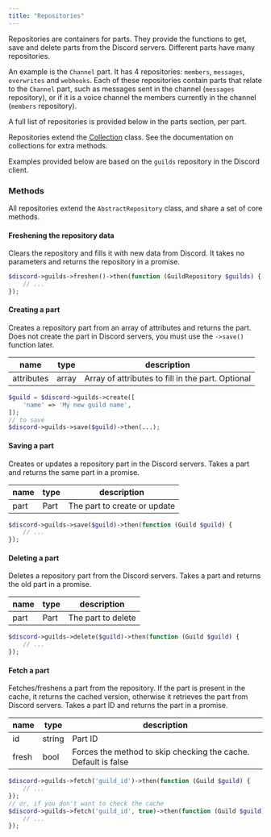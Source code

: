 ```yaml
---
title: "Repositories"
---
```


Repositories are containers for parts. They provide the functions to get, save and delete parts from the Discord servers. Different parts have many repositories.

An example is the `Channel` part. It has 4 repositories: `members`, `messages`, `overwrites` and `webhooks`. Each of these repositories contain parts that relate to the `Channel` part, such as messages sent in the channel (`messages` repository), or if it is a voice channel the members currently in the channel (`members` repository).

A full list of repositories is provided below in the parts section, per part.

Repositories extend the [Collection](#collection) class. See the documentation on collections for extra methods.

Examples provided below are based on the `guilds` repository in the Discord client.

### Methods

All repositories extend the `AbstractRepository` class, and share a set of core methods.

#### Freshening the repository data

Clears the repository and fills it with new data from Discord. It takes no parameters and returns the repository in a promise.

```php
$discord->guilds->freshen()->then(function (GuildRepository $guilds) {
    // ...
});
```

#### Creating a part

Creates a repository part from an array of attributes and returns the part. Does not create the part in Discord servers, you must use the `->save()` function later.

| name       | type  | description                                       |
| ---------- | ----- | ------------------------------------------------- |
| attributes | array | Array of attributes to fill in the part. Optional |

```php
$guild = $discord->guilds->create([
    'name' => 'My new guild name',
]);
// to save
$discord->guilds->save($guild)->then(...);
```

#### Saving a part

Creates or updates a repository part in the Discord servers. Takes a part and returns the same part in a promise.

| name | type | description                  |
| ---- | ---- | ---------------------------- |
| part | Part | The part to create or update |

```php
$discord->guilds->save($guild)->then(function (Guild $guild) {
    // ...
});
```

#### Deleting a part

Deletes a repository part from the Discord servers. Takes a part and returns the old part in a promise.

| name | type | description        |
| ---- | ---- | ------------------ |
| part | Part | The part to delete |

```php
$discord->guilds->delete($guild)->then(function (Guild $guild) {
    // ...
});
```

#### Fetch a part

Fetches/freshens a part from the repository. If the part is present in the cache, it returns the cached version, otherwise it retrieves the part from Discord servers. Takes a part ID and returns the part in a promise.

| name  | type   | description                                                    |
| ----- | ------ | -------------------------------------------------------------- |
| id    | string | Part ID                                                        |
| fresh | bool   | Forces the method to skip checking the cache. Default is false |

```php
$discord->guilds->fetch('guild_id')->then(function (Guild $guild) {
    // ...
});
// or, if you don't want to check the cache
$discord->guilds->fetch('guild_id', true)->then(function (Guild $guild) {
    // ...
});
```
